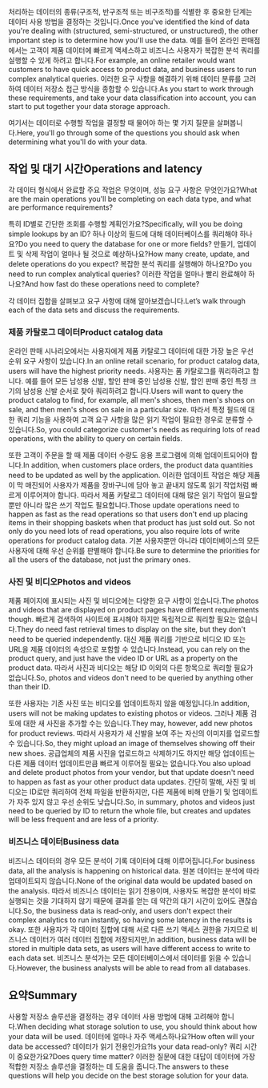 <span data-ttu-id="a1c77-101">처리하는 데이터의 종류(구조적, 반구조적 또는 비구조적)를 식별한 후 중요한 단계는 데이터 사용 방법을 결정하는 것입니다.</span><span class="sxs-lookup"><span data-stu-id="a1c77-101">Once you've identified the kind of data you're dealing with (structured, semi-structured, or unstructured), the other important step is to determine how you'll use the data.</span></span> <span data-ttu-id="a1c77-102">예를 들어 온라인 판매점에서는 고객이 제품 데이터에 빠르게 액세스하고 비즈니스 사용자가 복잡한 분석 쿼리를 실행할 수 있게 하려고 합니다.</span><span class="sxs-lookup"><span data-stu-id="a1c77-102">For example, an online retailer would want customers to have quick access to product data, and business users to run complex analytical queries.</span></span> <span data-ttu-id="a1c77-103">이러한 요구 사항을 해결하기 위해 데이터 분류를 고려하여 데이터 저장소 접근 방식을 종합할 수 있습니다.</span><span class="sxs-lookup"><span data-stu-id="a1c77-103">As you start to work through these requirements, and take your data classification into account, you can start to put together your data storage approach.</span></span>

<span data-ttu-id="a1c77-104">여기서는 데이터로 수행할 작업을 결정할 때 물어야 하는 몇 가지 질문을 살펴봅니다.</span><span class="sxs-lookup"><span data-stu-id="a1c77-104">Here, you'll go through some of the questions you should ask when determining what you'll do with your data.</span></span>

## <a name="operations-and-latency"></a><span data-ttu-id="a1c77-105">작업 및 대기 시간</span><span class="sxs-lookup"><span data-stu-id="a1c77-105">Operations and latency</span></span>

<span data-ttu-id="a1c77-106">각 데이터 형식에서 완료할 주요 작업은 무엇이며, 성능 요구 사항은 무엇인가요?</span><span class="sxs-lookup"><span data-stu-id="a1c77-106">What are the main operations you'll be completing on each data type, and what are performance requirements?</span></span>

<span data-ttu-id="a1c77-107">특히 ID별로 간단한 조회를 수행할 계획인가요?</span><span class="sxs-lookup"><span data-stu-id="a1c77-107">Specifically, will you be doing simple lookups by an ID?</span></span> <span data-ttu-id="a1c77-108">하나 이상의 필드에 대해 데이터베이스를 쿼리해야 하나요?</span><span class="sxs-lookup"><span data-stu-id="a1c77-108">Do you need to query the database for one or more fields?</span></span> <span data-ttu-id="a1c77-109">만들기, 업데이트 및 삭제 작업이 얼마나 될 것으로 예상하나요?</span><span class="sxs-lookup"><span data-stu-id="a1c77-109">How many create, update, and delete operations do you expect?</span></span> <span data-ttu-id="a1c77-110">복잡한 분석 쿼리를 실행해야 하나요?</span><span class="sxs-lookup"><span data-stu-id="a1c77-110">Do you need to run complex analytical queries?</span></span> <span data-ttu-id="a1c77-111">이러한 작업을 얼마나 빨리 완료해야 하나요?</span><span class="sxs-lookup"><span data-stu-id="a1c77-111">And how fast do these operations need to complete?</span></span>

<span data-ttu-id="a1c77-112">각 데이터 집합을 살펴보고 요구 사항에 대해 알아보겠습니다.</span><span class="sxs-lookup"><span data-stu-id="a1c77-112">Let’s walk through each of the data sets and discuss the requirements.</span></span>

### <a name="product-catalog-data"></a><span data-ttu-id="a1c77-113">제품 카탈로그 데이터</span><span class="sxs-lookup"><span data-stu-id="a1c77-113">Product catalog data</span></span>

<span data-ttu-id="a1c77-114">온라인 판매 시나리오에서는 사용자에게 제품 카탈로그 데이터에 대한 가장 높은 우선 순위 요구 사항이 있습니다.</span><span class="sxs-lookup"><span data-stu-id="a1c77-114">In an online retail scenario, for product catalog data, users will have the highest priority needs.</span></span> <span data-ttu-id="a1c77-115">사용자는 품 카탈로그를 쿼리하려고 합니다. 예를 들어 모든 남성용 신발, 할인 판매 중인 남성용 신발, 할인 판매 중인 특정 크기의 남성용 신발 순서로 찾아 쿼리하려고 합니다.</span><span class="sxs-lookup"><span data-stu-id="a1c77-115">Users will want to query the product catalog to find, for example, all men's shoes, then men's shoes on sale, and then men's shoes on sale in a particular size.</span></span> <span data-ttu-id="a1c77-116">따라서 특정 필드에 대한 쿼리 기능을 사용하여 고객 요구 사항을 많은 읽기 작업이 필요한 경우로 분류할 수 있습니다.</span><span class="sxs-lookup"><span data-stu-id="a1c77-116">So, you could categorize customer's needs as requiring lots of read operations, with the ability to query on certain fields.</span></span>

<span data-ttu-id="a1c77-117">또한 고객이 주문을 할 때 제품 데이터 수량도 응용 프로그램에 의해 업데이트되어야 합니다.</span><span class="sxs-lookup"><span data-stu-id="a1c77-117">In addition, when customers place orders, the product data quantities need to be updated as well by the application.</span></span> <span data-ttu-id="a1c77-118">이러한 업데이트 작업은 해당 제품이 막 매진되어 사용자가 제품을 장바구니에 담아 놓고 끝내지 않도록 읽기 작업처럼 빠르게 이루어져야 합니다. 따라서 제품 카탈로그 데이터에 대해 많은 읽기 작업이 필요할 뿐만 아니라 많은 쓰기 작업도 필요합니다.</span><span class="sxs-lookup"><span data-stu-id="a1c77-118">Those update operations need to happen as fast as the read operations so that users don't end up placing items in their shopping baskets when that product has just sold out. So not only do you need lots of read operations, you also require lots of write operations for product catalog data.</span></span> <span data-ttu-id="a1c77-119">기본 사용자뿐만 아니라 데이터베이스의 모든 사용자에 대해 우선 순위를 판별해야 합니다.</span><span class="sxs-lookup"><span data-stu-id="a1c77-119">Be sure to determine the priorities for all the users of the database, not just the primary ones.</span></span>

### <a name="photos-and-videos"></a><span data-ttu-id="a1c77-120">사진 및 비디오</span><span class="sxs-lookup"><span data-stu-id="a1c77-120">Photos and videos</span></span>

<span data-ttu-id="a1c77-121">제품 페이지에 표시되는 사진 및 비디오에는 다양한 요구 사항이 있습니다.</span><span class="sxs-lookup"><span data-stu-id="a1c77-121">The photos and videos that are displayed on product pages have different requirements though.</span></span> <span data-ttu-id="a1c77-122">빠르게 검색하여 사이트에 표시해야 하지만 독립적으로 쿼리할 필요는 없습니다.</span><span class="sxs-lookup"><span data-stu-id="a1c77-122">They do need fast retrieval times to display on the site, but they don't need to be queried independently.</span></span> <span data-ttu-id="a1c77-123">대신 제품 쿼리를 기반으로 비디오 ID 또는 URL을 제품 데이터의 속성으로 포함할 수 있습니다.</span><span class="sxs-lookup"><span data-stu-id="a1c77-123">Instead, you can rely on the product query, and just have the video ID or URL as a property on the product data.</span></span> <span data-ttu-id="a1c77-124">따라서 사진과 비디오는 해당 ID 이외의 다른 항목으로 쿼리할 필요가 없습니다.</span><span class="sxs-lookup"><span data-stu-id="a1c77-124">So, photos and videos don't need to be queried by anything other than their ID.</span></span>

<span data-ttu-id="a1c77-125">또한 사용자는 기존 사진 또는 비디오를 업데이트하지 않을 예정입니다.</span><span class="sxs-lookup"><span data-stu-id="a1c77-125">In addition, users will not be making updates to existing photos or videos.</span></span> <span data-ttu-id="a1c77-126">그러나 제품 검토에 대한 새 사진을 추가할 수는 있습니다.</span><span class="sxs-lookup"><span data-stu-id="a1c77-126">They may, however, add new photos for product reviews.</span></span> <span data-ttu-id="a1c77-127">따라서 사용자가 새 신발을 보여 주는 자신의 이미지를 업로드할 수 있습니다.</span><span class="sxs-lookup"><span data-stu-id="a1c77-127">So, they might upload an image of themselves showing off their new shoes.</span></span> <span data-ttu-id="a1c77-128">공급업체의 제품 사진을 업로드하고 삭제하기도 하지만 해당 업데이트는 다른 제품 데이터 업데이트만큼 빠르게 이루어질 필요는 없습니다.</span><span class="sxs-lookup"><span data-stu-id="a1c77-128">You also upload and delete product photos from your vendor, but that update doesn't need to happen as fast as your other product data updates.</span></span> <span data-ttu-id="a1c77-129">간단히 말해, 사진 및 비디오는 ID로만 쿼리하여 전체 파일을 반환하지만, 다른 제품에 비해 만들기 및 업데이트가 자주 있지 않고 우선 순위도 낮습니다.</span><span class="sxs-lookup"><span data-stu-id="a1c77-129">So, in summary, photos and videos just need to be queried by ID to return the whole file, but creates and updates will be less frequent and are less of a priority.</span></span>  

### <a name="business-data"></a><span data-ttu-id="a1c77-130">비즈니스 데이터</span><span class="sxs-lookup"><span data-stu-id="a1c77-130">Business data</span></span>

<span data-ttu-id="a1c77-131">비즈니스 데이터의 경우 모든 분석이 기록 데이터에 대해 이루어집니다.</span><span class="sxs-lookup"><span data-stu-id="a1c77-131">For business data, all the analysis is happening on historical data.</span></span> <span data-ttu-id="a1c77-132">원본 데이터는 분석에 따라 업데이트되지 않습니다.</span><span class="sxs-lookup"><span data-stu-id="a1c77-132">None of the original data would be updated based on the analysis.</span></span> <span data-ttu-id="a1c77-133">따라서 비즈니스 데이터는 읽기 전용이며, 사용자도 복잡한 분석이 바로 실행되는 것을 기대하지 않기 때문에 결과를 얻는 데 약간의 대기 시간이 있어도 괜찮습니다.</span><span class="sxs-lookup"><span data-stu-id="a1c77-133">So, the business data is read-only, and users don't expect their complex analytics to run instantly, so having some latency in the results is okay.</span></span> <span data-ttu-id="a1c77-134">또한 사용자가 각 데이터 집합에 대해 서로 다른 쓰기 액세스 권한을 가지므로 비즈니스 데이터가 여러 데이터 집합에 저장되지만,</span><span class="sxs-lookup"><span data-stu-id="a1c77-134">In addition, business data will be stored in multiple data sets, as users will have different access to write to each data set.</span></span> <span data-ttu-id="a1c77-135">비즈니스 분석가는 모든 데이터베이스에서 데이터를 읽을 수 있습니다.</span><span class="sxs-lookup"><span data-stu-id="a1c77-135">However, the business analysts will be able to read from all databases.</span></span>

## <a name="summary"></a><span data-ttu-id="a1c77-136">요약</span><span class="sxs-lookup"><span data-stu-id="a1c77-136">Summary</span></span>

<span data-ttu-id="a1c77-137">사용할 저장소 솔루션을 결정하는 경우 데이터 사용 방법에 대해 고려해야 합니다.</span><span class="sxs-lookup"><span data-stu-id="a1c77-137">When deciding what storage solution to use, you should think about how your data will be used.</span></span> <span data-ttu-id="a1c77-138">데이터에 얼마나 자주 액세스하나요?</span><span class="sxs-lookup"><span data-stu-id="a1c77-138">How often will your data be accessed?</span></span> <span data-ttu-id="a1c77-139">데이터가 읽기 전용인가요?</span><span class="sxs-lookup"><span data-stu-id="a1c77-139">Is your data read-only?</span></span> <span data-ttu-id="a1c77-140">쿼리 시간이 중요한가요?</span><span class="sxs-lookup"><span data-stu-id="a1c77-140">Does query time matter?</span></span> <span data-ttu-id="a1c77-141">이러한 질문에 대한 대답이 데이터에 가장 적합한 저장소 솔루션을 결정하는 데 도움을 줍니다.</span><span class="sxs-lookup"><span data-stu-id="a1c77-141">The answers to these questions will help you decide on the best storage solution for your data.</span></span>